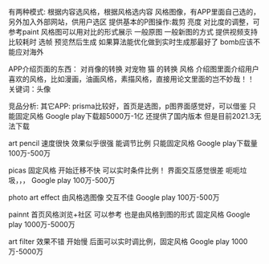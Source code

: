 有两种模式:
根据内容选风格，根据风格选内容
风格图像，有APP里面自己选的，另外加入外部网站，供用户选区
提供基本的P图操作:裁剪 亮度 对比度的调整，可参考paint
风格图可以用对比的形式展示
一般原图 一般新图的方式
提供视频支持 比较耗时 选帧 预览然后生成
如果算法能优化做到实时生成那最好了
bomb应该不能应对海外

APP介绍页面的东西：
对肖像的转换
对宠物 猫 的转换
风格
介绍图里面介绍用户喜欢的风格，比如漫画，油画风格，素描风格，直接用论文里面的岂不妙哉！！
关键词：头像

竞品分析:
其它APP:
prisma比较好，首页是选图，p图界面感觉好，可以借鉴
只能固定风格
Google play下载超5000万-1亿
还提供了国内版本 但是目前2021.3无法下载

art pencil  速度很快 效果似乎很强  能调节比例
只能固定风格
Google play下载量100万-500万

picas 固定风格 开始迁移不快  可以实时条件比例！ 界面交互感觉很差 呃呃垃圾，，，
Google play 100万-500万

photo art effect 由风格选图像 交互不佳
Google play 100万-500万


painnt  首页风格浏览+社区  可以参考 也是由风格到图的形式 固定风格
Google play 1000万-5000万

art filter   效果不错 开始慢 后面可以实时调比例，固定风格
Google play 1000万-5000万
